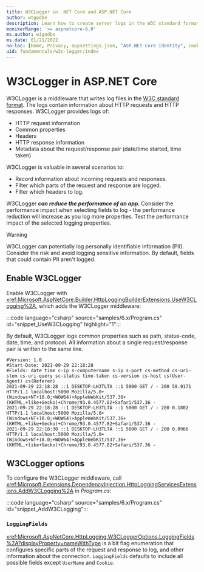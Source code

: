 ```yaml
---
title: W3CLogger in .NET Core and ASP.NET Core
author: wtgodbe
description: Learn how to create server logs in the W3C standard format.
monikerRange: '>= aspnetcore-6.0'
ms.author: wigodbe
ms.date: 01/21/2022
no-loc: [Home, Privacy, appsettings.json, "ASP.NET Core Identity", cookie, Cookie, Blazor, "Blazor Server", "Blazor WebAssembly", "Identity", "Let's Encrypt", Razor, SignalR]
uid: fundamentals/w3c-logger/index
---
```


# W3CLogger in ASP.NET Core

W3CLogger is a middleware that writes log files in the [W3C standard format](https://www.w3.org/TR/WD-logfile.html). The logs contain information about HTTP requests and HTTP responses. W3CLogger provides logs of:

* HTTP request information
* Common properties
* Headers
* HTTP response information
* Metadata about the request/response pair (date/time started, time taken)

W3CLogger is valuable in several scenarios to:

* Record information about incoming requests and responses.
* Filter which parts of the request and response are logged.
* Filter which headers to log.

W3CLogger ***can reduce the performance of an app***. Consider the performance impact when selecting fields to log - the performance reduction will increase as you log more properties. Test the performance impact of the selected logging properties.

> [!WARNING]
> W3CLogger can potentially log personally identifiable information (PII). Consider the risk and avoid logging sensitive information. By default, fields that could contain PII aren't logged.

## Enable W3CLogger

Enable W3CLogger with <xref:Microsoft.AspNetCore.Builder.HttpLoggingBuilderExtensions.UseW3CLogging%2A>, which adds the W3CLogger middleware:

:::code language="csharp" source="samples/6.x/Program.cs" id="snippet_UseW3CLogging" highlight="1":::

By default, W3CLogger logs common properties such as path, status-code, date, time, and protocol. All information about a single request/response pair is written to the same line.

```
#Version: 1.0
#Start-Date: 2021-09-29 22:18:28
#Fields: date time c-ip s-computername s-ip s-port cs-method cs-uri-stem cs-uri-query sc-status time-taken cs-version cs-host cs(User-Agent) cs(Referer)
2021-09-29 22:18:28 ::1 DESKTOP-LH3TLTA ::1 5000 GET / - 200 59.9171 HTTP/1.1 localhost:5000 Mozilla/5.0+(Windows+NT+10.0;+WOW64)+AppleWebKit/537.36+(KHTML,+like+Gecko)+Chrome/93.0.4577.82+Safari/537.36 -
2021-09-29 22:18:28 ::1 DESKTOP-LH3TLTA ::1 5000 GET / - 200 0.1802 HTTP/1.1 localhost:5000 Mozilla/5.0+(Windows+NT+10.0;+WOW64)+AppleWebKit/537.36+(KHTML,+like+Gecko)+Chrome/93.0.4577.82+Safari/537.36 -
2021-09-29 22:18:30 ::1 DESKTOP-LH3TLTA ::1 5000 GET / - 200 0.0966 HTTP/1.1 localhost:5000 Mozilla/5.0+(Windows+NT+10.0;+WOW64)+AppleWebKit/537.36+(KHTML,+like+Gecko)+Chrome/93.0.4577.82+Safari/537.36 -
```

## W3CLogger options

To configure the W3CLogger middleware, call <xref:Microsoft.Extensions.DependencyInjection.HttpLoggingServicesExtensions.AddW3CLogging%2A> in *Program.cs*:

:::code language="csharp" source="samples/6.x/Program.cs" id="snippet_AddW3CLogging":::

### `LoggingFields`

<xref:Microsoft.AspNetCore.HttpLogging.W3CLoggerOptions.LoggingFields%2A?displayProperty=nameWithType> is a bit flag enumeration that configures specific parts of the request and response to log, and other information about the connection. `LoggingFields` defaults to include all possible fields except `UserName` and `Cookie`. 
